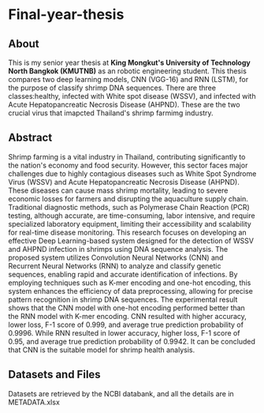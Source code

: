 # Final-year-thesis

## About
This is my senior year thesis at **King Mongkut's University of Technology North Bangkok (KMUTNB)** as an robotic engineering student. This thesis compares two deep learning models, CNN (VGG-16) and RNN (LSTM), for the purpose of classify shrimp DNA sequences.
There are three classes:healthy, infected with White spot disease (WSSV), and infected with Acute Hepatopancreatic Necrosis Disease (AHPND). These are the two crucial virus that imapcted Thailand's shrimp farmimg industry.


## Abstract 
Shrimp farming is a vital industry in Thailand, contributing significantly to the nation's 
economy and food security. However, this sector faces major challenges due to highly contagious 
diseases such as White Spot Syndrome Virus (WSSV) and Acute Hepatopancreatic Necrosis 
Disease (AHPND). These diseases can cause mass shrimp mortality, leading to severe economic 
losses for farmers and disrupting the aquaculture supply chain. Traditional diagnostic methods, 
such as Polymerase Chain Reaction (PCR) testing, although accurate, are time-consuming, labor
intensive, and require specialized laboratory equipment, limiting their accessibility and 
scalability for real-time disease monitoring. This research focuses on developing an effective 
Deep Learning-based system designed for the detection of WSSV and AHPND infection in 
shrimps using DNA sequence analysis. The proposed system utilizes Convolution Neural 
Networks (CNN) and Recurrent Neural Networks (RNN) to analyze and classify genetic 
sequences, enabling rapid and accurate identification of infections. By employing techniques 
such as K-mer encoding and one-hot encoding, this system enhances the efficiency of data 
preprocessing, allowing for precise pattern recognition in shrimp DNA sequences. The 
experimental result shows that the CNN model with one-hot encoding performed better than the 
RNN model with K-mer encoding. CNN resulted with higher accuracy, lower loss, F-1 score of 
0.999, and average true prediction probability of 0.9996. While RNN resulted in lower accuracy, 
higher loss, F-1 score of 0.95, and average true prediction probability of 0.9942. It can be 
concluded that CNN is the suitable model for shrimp health analysis.

## Datasets and Files
Datasets are retrieved by the NCBI databank, and all the details are in METADATA.xlsx
